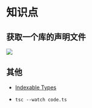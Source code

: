 # 知识点

## 获取一个库的声明文件

![](/skill-blog/img/0059.png)

## 其他

- [Indexable Types](https://www.typescriptlang.org/docs/handbook/interfaces.html#indexable-types)

- `tsc --watch code.ts`

